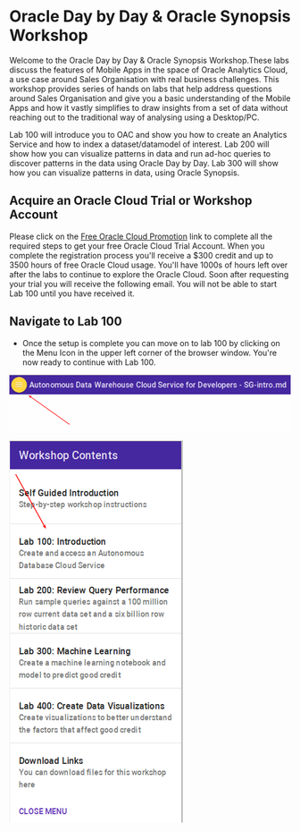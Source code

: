 # Oracle Day by Day & Oracle Synopsis Workshop

Welcome to the Oracle Day by Day & Oracle Synopsis Workshop.These labs discuss the features of Mobile Apps in the space of Oracle Analytics Cloud, a use case around Sales Organisation with real business challenges. This workshop provides series of hands on labs that help address questions around Sales Organisation and give you a basic understanding of the Mobile Apps and how it vastly simplifies to draw insights from a set of data without reaching out to the traditional way of analysing using a Desktop/PC.

Lab 100 will introduce you to OAC and show you how to create an Analytics Service and how to index a dataset/datamodel of interest. Lab 200 will show how you can visualize patterns in data and run ad-hoc queries to discover patterns in the data using Oracle Day by Day.
Lab 300 will show how you can visualize patterns in data, using Oracle Synopsis.

## Acquire an Oracle Cloud Trial or Workshop Account

Please click on the [Free Oracle Cloud Promotion](https://myservices.us.oraclecloud.com/mycloud/signup?language=en&sourceType=:ex:tb:::RC_NAMK180723P00029:RedshiftADWC_HOL&SC=:ex:tb:::RC_NAMK180723P00029:RedshiftADWC_HOL&pcode=NAMK180723P00029) link to complete all the required steps to get your free Oracle Cloud Trial Account. When you complete the registration process you'll receive a $300 credit and up to 3500 hours of free Oracle Cloud usage. You'll have 1000s of hours left over after the labs to continue to explore the Oracle Cloud.  Soon after requesting your trial you will receive the following email. You will not be able to start Lab 100 until you have received it.

## Navigate to Lab 100

- Once the setup is complete you can move on to lab 100 by clicking on the Menu Icon in the upper left corner of the browser window. You're now ready to continue with Lab 100.

![](images/WorkshopMenu.png)

![](images/l100.png) 